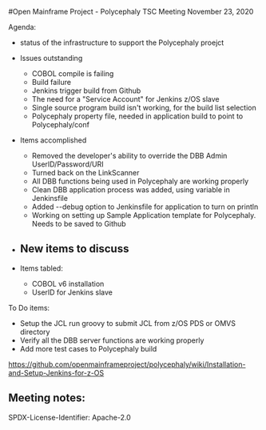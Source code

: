 
#Open Mainframe Project - Polycephaly
TSC Meeting
November 23, 2020


Agenda:
- status of the infrastructure to support the Polycephaly proejct
- Issues outstanding
	- COBOL compile is failing
	- Build failure
	- Jenkins trigger build from Github
	- The need for a "Service Account" for Jenkins z/OS slave
   	- Single source program build isn't working, for the build list selection
  	- Polycephaly property file, needed in application build to point to Polycephaly/conf

- Items accomplished
  - Removed the developer's ability to override the DBB Admin UserID/Password/URI
  - Turned back on the LinkScanner
  - All DBB functions being used in Polycephaly are working properly
  - Clean DBB application process was added, using variable in Jenkinsfile
  - Added --debug option to Jenkinsfile for application to turn on println
  - Working on setting up Sample Application template for Polycephaly. Needs to be saved to Github

- New items to discuss
	- 
	
- Items tabled:
	- COBOL v6 installation 
	- UserID for Jenkins slave
	
To Do items:
- Setup the JCL run groovy to submit JCL from z/OS PDS or OMVS directory 
- Verify all the DBB server functions are working properly
- Add more test cases to Polycephaly build

https://github.com/openmainframeproject/polycephaly/wiki/Installation-and-Setup-Jenkins-for-z-OS

Meeting notes:
- 

SPDX-License-Identifier: Apache-2.0 
